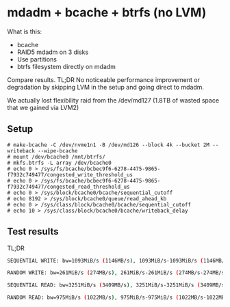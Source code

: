 # mdadm + bcache + btrfs (no LVM)

What is this:
- bcache
- RAID5 mdadm on 3 disks
- Use partitions
- btrfs filesystem directly on mdadm

Compare results. TL;DR No noticeable performance improvement or degradation by skipping LVM in the setup and going direct to mdadm.

We actually lost flexibility raid from the /dev/md127 (1.8TB of wasted space that we gained via LVM2)

## Setup

```
# make-bcache -C /dev/nvme1n1 -B /dev/md126 --block 4k --bucket 2M --writeback --wipe-bcache
# mount /dev/bcache0 /mnt/btrfs/
# mkfs.btrfs -L array /dev/bcache0
# echo 0 > /sys/fs/bcache/bcbec9f6-6278-4475-9865-f7932c749477/congested_write_threshold_us 
# echo 0 > /sys/fs/bcache/bcbec9f6-6278-4475-9865-f7932c749477/congested_read_threshold_us 
# echo 0 > /sys/block/bcache0/bcache/sequential_cutoff 
# echo 8192 > /sys/block/bcache0/queue/read_ahead_kb 
# echo 0 > /sys/class/block/bcache0/bcache/sequential_cutoff
# echo 10 > /sys/class/block/bcache0/bcache/writeback_delay
```

## Test results


TL;DR
```bash
SEQUENTIAL WRITE: bw=1093MiB/s (1146MB/s), 1093MiB/s-1093MiB/s (1146MB/s-1146MB/s), io=64.1GiB (68.8GB), run=60032-60032msec

RANDOM WRITE: bw=261MiB/s (274MB/s), 261MiB/s-261MiB/s (274MB/s-274MB/s), io=15.3GiB (16.5GB), run=60108-60108msec

SEQUENTIAL READ: bw=3251MiB/s (3409MB/s), 3251MiB/s-3251MiB/s (3409MB/s-3409MB/s), io=191GiB (205GB), run=60073-60073msec

RANDOM READ: bw=975MiB/s (1022MB/s), 975MiB/s-975MiB/s (1022MB/s-1022MB/s), io=57.1GiB (61.3GB), run=60001-60001msec
```